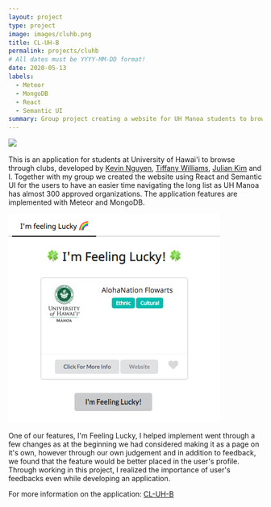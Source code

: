 ```yaml
---
layout: project
type: project
image: images/cluhb.png
title: CL-UH-B
permalink: projects/cluhb
# All dates must be YYYY-MM-DD format!
date: 2020-05-13
labels:
  - Meteor
  - MongoDB
  - React
  - Semantic UI
summary: Group project creating a website for UH Manoa students to browse clubs. 
---
```

<img class="ui image" src="{{ site.baseurl }}/images/cluhb1.png">

This is an application for students at University of Hawai'i to browse through clubs, developed by [Kevin Nguyen](https://kvndngyn.github.io/), [Tiffany Williams](https://tiffanywilliams.github.io/), [Julian Kim](https://julianki-cs.github.io/) and I. Together with my group we created the website using React and Semantic UI for the users to have an easier time navigating the long list as UH Manoa has almost 300 approved organizations. The application features are implemented with Meteor and MongoDB.

<img class="ui medium right floated rounded image" src="../images/lucky.png">

One of our features, I'm Feeling Lucky, I helped implement went through a few changes as at the beginning we had considered making it as a page on it's own, however through our own judgement and in addition to feedback, we found that the feature would be better placed in the user's profile. Through working in this project, I realized the importance of user's feedbacks even while developing an application.

For more information on the application: [CL-UH-B](https://cl-uh-b.github.io/)
